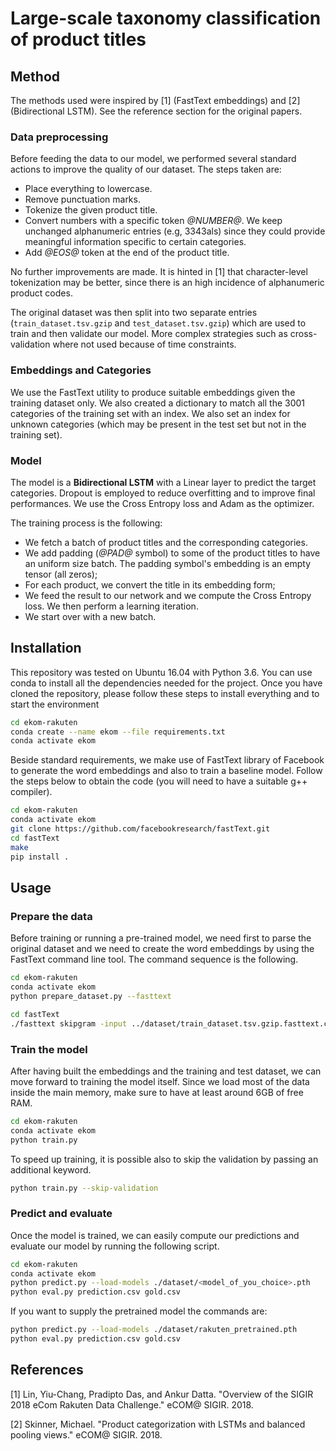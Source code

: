 # Large-scale taxonomy classification of product titles

## Method

The methods used were inspired by [1] (FastText embeddings) and [2] (Bidirectional LSTM). See the reference section for the original papers.

### Data preprocessing

Before feeding the data to our model, we performed several standard actions to
improve the quality of our dataset. The steps taken are:
- Place everything to lowercase.
- Remove punctuation marks.
- Tokenize the given product title.
- Convert numbers with a specific token *@NUMBER@*. We keep unchanged alphanumeric entries (e.g, 3343als) since they could provide meaningful information specific to certain categories.
- Add *@EOS@* token at the end of the product title.

No further improvements are made. It is hinted in [1] that character-level tokenization may be better, since there is an high incidence of alphanumeric product codes.

The original dataset was then split into two separate entries (`train_dataset.tsv.gzip` and `test_dataset.tsv.gzip`) which are used to train and then validate our model. More complex strategies such as cross-validation where not used because of time constraints.

### Embeddings and Categories

We use the FastText utility to produce suitable embeddings given the training dataset only. We also created a dictionary to match all the 3001 categories of
the training set with an index. We also set an index for unknown categories (which may be present in the test set but not in the training set). 

### Model

The model is a **Bidirectional LSTM** with a Linear layer to predict the target
categories. Dropout is employed to reduce overfitting and to improve final
performances. We use the Cross Entropy loss and Adam as the optimizer.

The training process is the following:
- We fetch a batch of product titles and the corresponding categories.
- We add padding (*@PAD@* symbol) to some of the product titles to have an uniform size batch. The padding symbol's embedding is an empty tensor (all zeros);
- For each product, we convert the title in its embedding form;
- We feed the result to our network and we compute the Cross Entropy loss. We then perform a learning iteration.
- We start over with a new batch.

## Installation

This repository was tested on Ubuntu 16.04 with Python 3.6. You can use conda
to install all the dependencies needed for the project. Once you have cloned
the repository, please follow these steps to install everything and to start
the environment
```bash
cd ekom-rakuten
conda create --name ekom --file requirements.txt
conda activate ekom
```
Beside standard requirements, we make use of FastText library of Facebook to
generate the word embeddings and also to train a baseline model.
Follow the steps below to obtain the code (you will need to have a suitable g++
compiler).
```bash
cd ekom-rakuten
conda activate ekom
git clone https://github.com/facebookresearch/fastText.git
cd fastText
make
pip install .
```  

## Usage

### Prepare the data

Before training or running a pre-trained model, we need first to parse the original
dataset and we need to create the word embeddings by using the FastText command line
tool. The command sequence is the following.
```bash
cd ekom-rakuten
conda activate ekom
python prepare_dataset.py --fasttext
```

```bash
cd fastText
./fasttext skipgram -input ../dataset/train_dataset.tsv.gzip.fasttext.csv -output ../dataset/fasttext_embeddings -dim 100
```

### Train the model
After having built the embeddings and the training and test dataset, we can move forward to training the model itself. Since we load most of the data inside the main
memory, make sure to have at least around 6GB of free RAM.

```bash
cd ekom-rakuten
conda activate ekom
python train.py
```
To speed up training, it is possible also to skip the validation by passing an additional keyword.
```bash
python train.py --skip-validation
```

### Predict and evaluate
Once the model is trained, we can easily compute our predictions and evaluate our model by running the following script.
```bash
cd ekom-rakuten
conda activate ekom
python predict.py --load-models ./dataset/<model_of_you_choice>.pth
python eval.py prediction.csv gold.csv
```
If you want to supply the pretrained model the commands are:
```bash
python predict.py --load-models ./dataset/rakuten_pretrained.pth
python eval.py prediction.csv gold.csv
```

## References

[1] Lin, Yiu-Chang, Pradipto Das, and Ankur Datta. "Overview of the SIGIR 2018 eCom Rakuten Data Challenge." eCOM@ SIGIR. 2018.

[2] Skinner, Michael. "Product categorization with LSTMs and balanced pooling views." eCOM@ SIGIR. 2018.
